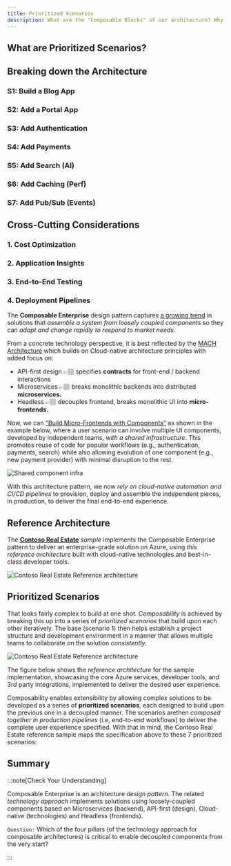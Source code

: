 ```yaml
---
title: Prioritized Scenarios
description: What are the "Composable Blocks" of our architecture? Why did we prioritize the development order this way?
---
```


## What are Prioritized Scenarios?

## Breaking down the Architecture

### S1: Build a Blog App

### S2: Add a Portal App

### S3: Add Authentication

### S4: Add Payments

### S5: Add Search (AI)

### S6: Add Caching (Perf)

### S7: Add Pub/Sub (Events)

## Cross-Cutting Considerations

### 1. Cost Optimization

### 2. Application Insights

### 3. End-to-End Testing

### 4. Deployment Pipelines



The **Composable Enterprise** design pattern captures [a growing trend](https://www.forbes.com/sites/forbesbusinesscouncil/2023/01/18/composable-architecture-101-how-to-make-the-transition-in-your-business/?sh=283f4a5754ee) in solutions that _assemble a system from loosely coupled components_ so they can _adapt and change rapidly to respond to market needs_. 

From a concrete technology perspective, it is best reflected by the [MACH Architecture](https://macharchitecture.com/) which builds on Cloud-native architecture principles with added focus on:
 - API-first design 👉🏽 specifies **contracts** for front-end / backend interactions
 - Microservices 👉🏽 breaks monolithic backends into distributed **microservices.** 
 - Headless 👉🏽 decouples frontend, breaks monolithic UI into **micro-frontends.**

Now, we can ["Build Micro-Frontends with Components"](https://devblogs.microsoft.com/startups/building-micro-frontends-with-components/) as shown in the example below, where a user scenario can involve multiple UI components, developed by independent teams, _with a shared infrastructure_. This promotes reuse of code for popular workflows (e.g., authentication, payments, search) while also allowing evolution of one component (e.g., new payment provider) with minimal disruption to the rest.

![Shared component infra](https://devblogs.microsoft.com/startups/wp-content/uploads/sites/66/2021/02/infrastructure.png)

With this architecture pattern, we now _rely on cloud-native automation and CI/CD pipelines_ to provision, deploy and assemble the independent pieces, in production, to deliver the final end-to-end experience.

## Reference Architecture

The [**Contoso Real Estate**](https://aka.ms/contoso-real-estate/github) _sample_ implements the Composable Enterprise pattern to deliver an enterprise-grade solution on Azure, using _this reference architecture_ built with cloud-native technologies and best-in-class developer tools.

![Contoso Real Estate Reference architecture](./../../../assets/img/contoso-real-estate-arch.png)


## Prioritized Scenarios

That looks fairly complex to build at one shot. _Composability_ is achieved by breaking this up into a series of _prioritized scenarios_ that build upon each other iteratively. The base (scenario 1) then helps establish a project structure and development environment in a manner that allows multiple teams to collaborate on the solution _consistently_.

![Contoso Real Estate Reference architecture](./../../../assets/img/contoso-prioritized-scenarios.png)

The figure below shows the _reference architecture_ for the sample implementation, showcasing the core Azure services, developer tools, and 3rd party integrations, implemented to deliver the desired user experience.

Composability enables extensibility by allowing complex solutions to be developed as a series of **prioritized scenarios**, each designed to build upon the previous one in a decoupled manner. The scenarios arethen _composed together in production pipelines_ (i.e, end-to-end workflows) to deliver the complete user experience specified. With that in mind, the Contoso Real Estate reference sample maps the specification above to these 7 prioritized scenarios:

## Summary

:::note[Check Your Understanding]

Composable Enterprise is an architecture _design pattern_. The related _technology approach_ implements solutions using loosely-coupled components based on Microservices (backend), API-first (design), Cloud-native (technologies) and Headless (frontends).

`Question:` Which of the four pillars (of the technology approach for composable architectures) is critical to enable decoupled components from the very start?

:::